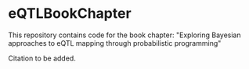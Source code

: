 # eQTLBookChapter

This repository contains code for the book chapter: "Exploring Bayesian approaches to eQTL mapping 
through probabilistic programming"

Citation to be added.
